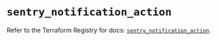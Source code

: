 # `sentry_notification_action`

Refer to the Terraform Registry for docs: [`sentry_notification_action`](https://registry.terraform.io/providers/jianyuan/sentry/0.14.3/docs/resources/notification_action).
